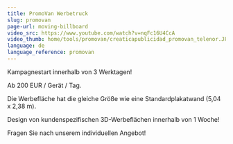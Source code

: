 ```yaml
---
title: PromoVan Werbetruck
slug: promovan
page-url: moving-billboard
video_src: https://www.youtube.com/watch?v=nqFc16U4CcA
video_thumb: home/tools/promovan/creaticapublicidad_promovan_telenor.JPG
language: de
language_reference: promovan
---
```


Kampagnestart innerhalb von 3 Werktagen!

Ab 200 EUR / Gerät / Tag.

Die Werbefläche hat die gleiche Größe wie eine Standardplakatwand (5,04 x 2,38 m).

Design von kundenspezifischen 3D-Werbeflächen innerhalb von 1 Woche!

Fragen Sie nach unserem individuellen Angebot!
